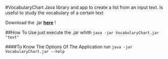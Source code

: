 #VocabularyChart
Java library and app to create a list from an input text. Is useful to study the vocabulary of a certain text

Download the .jar **[here](https://github.com/pedrob1ih/VocabularyChart/raw/console/dist/VocabularyChart.jar)** !

##How To Use
just execute the .jar whith ``` java -jar VocabularyChart.jar "text" ```

####To Know The Options Of The Application 
run ``` java -jar VocabularyChart.jar --help ```
